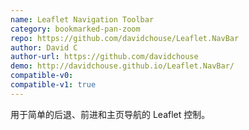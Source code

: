 ```yaml
---
name: Leaflet Navigation Toolbar
category: bookmarked-pan-zoom
repo: https://github.com/davidchouse/Leaflet.NavBar
author: David C
author-url: https://github.com/davidchouse
demo: http://davidchouse.github.io/Leaflet.NavBar/
compatible-v0:
compatible-v1: true
---
```


用于简单的后退、前进和主页导航的 Leaflet 控制。
